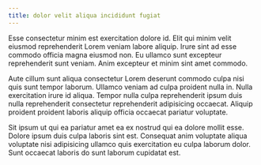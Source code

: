 ```yaml
---
title: dolor velit aliqua incididunt fugiat
---
```


Esse consectetur minim est exercitation dolore id. Elit qui minim velit eiusmod reprehenderit Lorem veniam labore aliquip. Irure sint ad esse commodo officia magna eiusmod non. Eu ullamco sunt excepteur reprehenderit sunt veniam. Anim excepteur et minim sint amet commodo.

Aute cillum sunt aliqua consectetur Lorem deserunt commodo culpa nisi quis sunt tempor laborum. Ullamco veniam ad culpa proident nulla in. Nulla exercitation irure id aliqua. Tempor nulla culpa reprehenderit ipsum duis nulla reprehenderit consectetur reprehenderit adipisicing occaecat. Aliquip proident proident laboris aliquip officia occaecat pariatur voluptate.

Sit ipsum ut qui ea pariatur amet ea ex nostrud qui ea dolore mollit esse. Dolore ipsum duis culpa laboris sint est. Consequat anim voluptate aliqua voluptate nisi adipisicing ullamco quis exercitation eu culpa laborum dolor. Sunt occaecat laboris do sunt laborum cupidatat est.